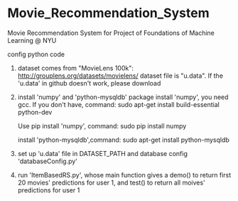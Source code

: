 Movie_Recommendation_System
===========================

Movie Recommendation System for Project of Foundations of Machine Learning @ NYU

config python code

1. dataset comes from "MovieLens 100k": http://grouplens.org/datasets/movielens/
dataset file is "u.data". If the 'u.data' in github doesn't work, please download

2. install 'numpy' and 'python-mysqldb' package
	install 'numpy', you need gcc. If you don't have,
	command: sudo apt-get install build-essential python-dev
	
	Use pip install 'numpy', command: sudo pip install numpy

	install 'python-mysqldb',command: sudo apt-get install python-mysqldb

3. set up 'u.data' file in DATASET_PATH and database config 'databaseConfig.py'

4. run 'ItemBasedRS.py', whose main function gives a demo() to return first 20 movies' predictions for user 1, and test() to return all moives' predictions for user 1 
